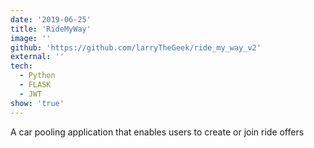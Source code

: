 ```yaml
---
date: '2019-06-25'
title: 'RideMyWay'
image: ''
github: 'https://github.com/larryTheGeek/ride_my_way_v2'
external: ''
tech:
  - Python
  - FLASK
  - JWT
show: 'true'
---
```


A car pooling application that enables users to create or join ride offers
